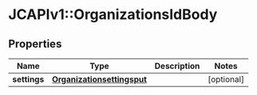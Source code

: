 # JCAPIv1::OrganizationsIdBody

## Properties
Name | Type | Description | Notes
------------ | ------------- | ------------- | -------------
**settings** | [**Organizationsettingsput**](Organizationsettingsput.md) |  | [optional] 

